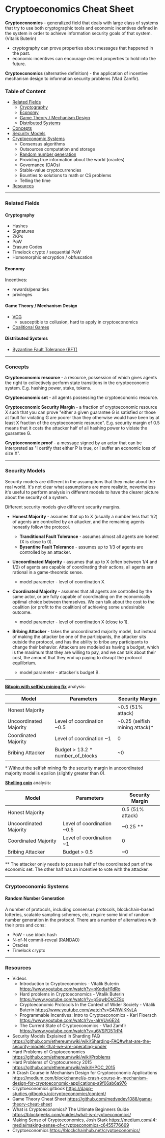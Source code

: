 # Cryptoeconomics Cheat Sheet

**Cryptoeconomics**  - generalized field that deals with large class of systems that try to use both 
cryptographic tools and economic incentives defined in the system in order to achieve information security goals 
of that system. (Vitalik Buterin)
 - cryptography can prove properties about messages that happened in the past.
 - economic incentives can encourage desired properties to hold into the future.

**Cryptoeconomics** (alternative definition) - the application of incentive mechanism design to information 
 security problems (Vlad Zamfir).

### Table of Content

- [Related Fields](#related-fields)
  - [Cryptography](#cryptography)
  - [Economy](#economy)
  - [Game Theory / Mechanism Design](#game-theory--mechanism-design)
  - [Distributed Systems](#distributed-systems)
- [Concepts](#concepts)
- [Security Models](#security-models)
- [Cryptoeconomic Systems](#cryptoeconomic-systems)
  - Consensus algorithms
  - Outsources computation and storage
  - [Random number generation](#random-number-generation)
  - Providing true information about the world (oracles)
  - Governance (DAOs)
  - Stable-value cryptocurrencies
  - Bounties to solutions to math or CS problems
  - Telling the time
- [Resources](#resources)

---

### Related Fields

#### Cryptography

- Hashes
- Signatures
- ZKPs
- PoW
- Erasure Codes
- Timelock crypto / sequential PoW
- Homomorphic encryption / obfuscation

#### Economy

Incentives: 

- rewards/penalties
- privileges

#### Game Theory / Mechanism Design

- [VCG](https://github.com/medvedev1088/game-theory-cheat-sheet#vcg)
  - susceptible to collusion, hard to apply in cryptoeconomics
- [Coalitional Games](https://github.com/medvedev1088/game-theory-cheat-sheet#coalitional-games)

#### Distributed Systems

- [Byzantine Fault Tolerance (BFT)](https://en.wikipedia.org/wiki/Byzantine_fault_tolerance)

---

### Concepts

**Cryptoeconomic resource** - a resource, possession of which gives agents the right to collectively perform state transitions 
in the cryptoeconomic system. E.g. hashing power, stake, tokens.

**Cryptoeconomic set** - all agents possessing the cryptoeconomic resource.

**Cryptoeconomic Security Margin** - a fraction of cryptoeconomic resource X such that you can prove "either a given 
guarantee G is satisfied or those at fault for violating G are poorer than they otherwise would have been by at least X 
fraction of the cryptoeconomic resource". E.g. security margin of 0.5 means that it costs the attacker half of all 
hashing power to violate the guarantee G.

**Cryptoeconomic proof** - a message signed by an actor that can be interpreted as "I certify that either P is true,
or I suffer an economic loss of size X".

---

### Security Models

Security models are different in the assumptions that they make about the real world. It's not clear what assumptions
are more realistic, nevertheless it's useful to perform analysis in different models to have the clearer picture about
the security of a system.

Different security models give different security margins.

- **Honest Majority** - assumes that up to X (usually a number less that 1/2) of agents are controlled by an attacker, 
and the remaining agents honestly follow the protocol.
  - **Tranditional Fault Tolerance** - assumes almost all agents are honest (X is close to 0).
  - **Bysantine Fault Tolerance** - assumes up to 1/3 of agents are controlled by an attacker.

- **Uncoordinated Majority** - assumes that up to X (often between 1/4 and 1/2) of agents are capable of coordinating 
their actions, all agents are rational in a game-theoretic sense.
  - model parameter - level of coordination X.

- **Coordinated Majority** - assumes that all agents are controlled by the same actor, or are fully capable of coordinating 
on the economically optimal choice between themselves. We can talk about the cost to the coalition 
(or profit to the coalition) of achieving some undesirable outcome.
  - model parameter - level of coordination X (close to 1).

- **Bribing Attacker** - takes the uncoordinated majority model, but instead of making the attacker be one of the participants, 
the attacker sits outside the protocol, and has the ability to bribe any participants to change their behavior. 
Attackers are modeled as having a budget, which is the maximum that they are willing to pay, and we can talk about 
their cost, the amount that they end up paying to disrupt the protocol equilibrium.
  - model parameter - attacker's budget B.
 
---

**[Bitcoin with selfish mining fix](https://arxiv.org/abs/1311.0243)** analysis:

| Model | Parameters | Security Margin |
| ---  | --- | --- |
| Honest Majority |  | ~0.5 (51% attack) | 
| Uncoordinated Majority | Level of coordination ~0.5 | ~0.25 (selfish mining attack)* |
| Coordinated Majority | Level of coordination ~1 | 0 |
| Bribing Attacker | Budget > 13.2 * number_of_blocks | ~0 |

<nowiki>*</nowiki> Without the selfish mining fix the security margin in uncoordinated majority model is epsilon 
(slightly greater than 0).
 
**[Shelling coin](https://blog.ethereum.org/2015/01/28/p-epsilon-attack/)** analysis:

| Model | Parameters | Security Margin |
| ---  | --- | --- |
| Honest Majority |  | 0.5 (51% attack) | 
| Uncoordinated Majority | Level of coordination ~0.5 | ~0.25 ** |
| Coordinated Majority | Level of coordination ~1 | 0 |
| Bribing Attacker | Budget > 0.5 | ~0 |

** The attacker only needs to possess half of the coordinated part of the economic set. 
The other half has an incentive to vote with the attacker. 

---

### Cryptoeconomic Systems

#### Random Number Generation

A number of protocols, including consensus protocols, blockchain-based lotteries, scalable sampling schemes, etc, 
require some kind of random number generation in the protocol. There are a number of alternatives with their 
pros and cons:

- PoW - use block hash
- N-of-N commit-reveal ([RANDAO](https://github.com/randao/randao))
- Oracles
- Timelock crypto
 


---

### Resources

- Videos
  - Introduction to Cryptoeconomics - Vitalik Buterin https://www.youtube.com/watch?v=pKqdjaH1dRo
  - Hard problems in Cryptoeconomics - Vitalik Buterin https://www.youtube.com/watch?v=p5qwbOkCZSc
  - Cryptoeconomic Protocols In the Context of Wider Society - Vitalik Buterin https://www.youtube.com/watch?v=S47iWiKKvLA
  - Programmable Incentives: Intro to Cryptoeconomics - Karl Floersch https://www.youtube.com/watch?v=-alrVUv6E24
  - The Current State of Cryptoeconomics - Vlad Zamfir https://www.youtube.com/watch?v=u6VSPD5TrP4
- Security Models Explained in Sharding FAQ https://github.com/ethereum/wiki/wiki/Sharding-FAQ#what-are-the-security-models-that-we-are-operating-under
- Hard Problems of Cryptoeconomics https://github.com/ethereum/wiki/wiki/Problems
- Hard Problems of Cryptocurrency 2015 https://github.com/ethereum/wiki/wiki/HPOC_2015
- A Crash Course in Mechanism Design for Cryptoeconomic Applications https://medium.com/blockchannel/a-crash-course-in-mechanism-design-for-cryptoeconomic-applications-a9f06ab6a976
- Cryptoeconomics gitbook https://dapp-studies.gitbooks.io/cryptoeconomics/content/
- Game Theory Cheat Sheet https://github.com/medvedev1088/game-theory-cheat-sheet
- What is Cryptoeconomics? The Ultimate Beginners Guide https://blockgeeks.com/guides/what-is-cryptoeconomics/
- Making Sense of Cryptoeconomics, Josh Stark https://medium.com/l4-media/making-sense-of-cryptoeconomics-c6455776669
- Cryptoeconomics https://blockchainhub.net/cryptoeconomics/

